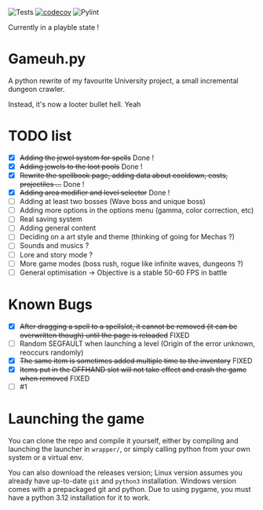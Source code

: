 ![Tests](https://github.com/NolanMascrier/Gameuh.py/actions/workflows/tests.yml/badge.svg) [![codecov](https://codecov.io/gh/NolanMascrier/Gameuh.py/branch/main/graph/badge.svg)](https://codecov.io/gh/NolanMascrier/Gameuh.py) ![Pylint](https://img.shields.io/endpoint?url=https://raw.githubusercontent.com/NolanMascrier/Gameuh.py/refs/heads/gh-pages/pylint-badge.json?refresh=true)

Currently in a playble state !
# Gameuh.py
A python rewrite of my favourite University project, a small incremental dungeon crawler.

Instead, it's now a looter bullet hell. Yeah
# TODO list
- [x] ~~Adding the jewel system for spells~~ Done !
- [x] ~~Adding jewels to the loot pools~~ Done !
- [x] ~~Rewrite the spellbook page, adding data about cooldown, costs, projectiles ...~~ Done !
- [x] ~~Adding area modifier and level selector~~ Done !
- [ ] Adding at least two bosses (Wave boss and unique boss)
- [ ] Adding more options in the options menu (gamma, color correction, etc)
- [ ] Real saving system
- [ ] Adding general content
- [ ] Deciding on a art style and theme (thinking of going for Mechas ?)
- [ ] Sounds and musics ?
- [ ] Lore and story mode ?
- [ ] More game modes (boss rush, rogue like infinite waves, dungeons ?)
- [ ] General optimisation -> Objective is a stable 50-60 FPS in battle

# Known Bugs
- [x] ~~After dragging a spell to a spellslot, it cannot be removed (it can be overwritten though) until the page is reloaded~~ FIXED
- [ ] Random SEGFAULT when launching a level (Origin of the error unknown, reoccurs randomly)
- [x] ~~The same item is sometimes added multiple time to the inventory~~ FIXED
- [x] ~~Items put in the OFFHAND slot will not take effect and crash the game when removed~~ FIXED
- [ ] #1

# Launching the game
You can clone the repo and compile it yourself, either by compiling and launching the launcher in `wrapper/`, or simply calling python from your own system or a virtual env.

You can also download the releases version; Linux version assumes you already have up-to-date `git` and `python3` installation. Windows version comes with a prepackaged git and python. Due to using pygame, you must have a python 3.12 installation for it to work.

